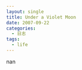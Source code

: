 ```yaml
---
layout: single
title: Under a Violet Moon
date: 2007-09-22
categories:
  - 日志
tags:
  - life
---
```


nan
